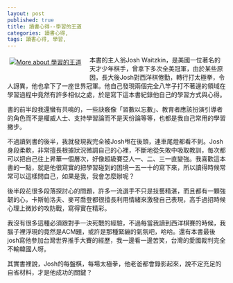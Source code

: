 ```yaml
---
layout: post
published: true
title: 讀書心得--學習的王道
categories: 讀書心得,
tags: 讀書心得, 學習,
---
```

<a href="http://www.anobii.com/books/%E5%AD%B8%E7%BF%92%E7%9A%84%E7%8E%8B%E9%81%93/9789862131343/013c54af15adcb2e86/" style="clear: left; float: left; margin-bottom: 1em; margin-right: 1em;" title="More about 學習的王道"><img alt="More about 學習的王道" src="http://image.anobii.com/anobi/image_book.php?type=4&amp;item_id=013c54af15adcb2e86&amp;time=1251183518" style="padding-bottom: 5px; padding-left: 5px; padding-right: 5px; padding-top: 5px;" title="More about 學習的王道" /></a>

本書的主人翁Josh Waitzkin，是美國一位著名的天才少年棋手，曾拿下多次全美冠軍，由於某些原因，長大後Josh對西洋棋倦勤，轉行打太極拳，令人訝異，他也拿下了一座世界冠軍。他自己發現兩個完全八竿子打不著邊的領域在學習過程中竟然有許多相似之處，於是寫下這本書紀錄他自己的學習方式與心得。

書的前半段我還蠻有共鳴的，一些訣竅像「習數以忘數」、教育者應該扮演引導者的角色而不是權威人士、支持學習論而不是天份論等等，也都是我自己常用的學習撇步。

不過讀到書的後半，我就發現我完全被Josh甩在後頭，連車尾燈都看不到。Josh身段柔軟，非常擅長根據狀況微調自己的心裡，不斷地從失敗中吸取教訓，每次都可以把自己往上昇華一個層次，好像超級賽亞人一、二、三一直變強。我喜歡這本書的一點，就是他很寫實的把學習碰到的困境一五一十的寫下來，所以讀得時候常常可以這樣問自己，如果是我，我會怎麼辦呢？

後半段花很多段落探討心的問題，許多一流選手不只是技藝精湛，而且都有一顆強韌的心，卡斯帕洛夫、麥可喬登都很擅長利用情緒來激發自己表現，高手過招時候心理上微妙的攻防戰，寫得實在精彩。

我沒有很多這種必須跟對手一決死戰的經驗，不過每當我讀到西洋棋賽的時候，我腦子裡浮現的竟然是ACM題，或許是那種緊繃的氣氛吧，哈哈。還有本書最後josh寫他參加台灣世界推手大賽的經歷，我一邊看一邊苦笑，台灣的愛國裁判完全不輸韓國人呀。

其實書裡說，Josh的每盤棋，每場太極拳，他老爸都會錄影起來，說不定充足的自省材料，才是他成功的關鍵？